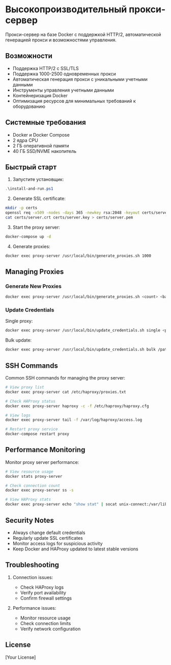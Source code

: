 # Высокопроизводительный прокси-сервер

Прокси-сервер на базе Docker с поддержкой HTTP/2, автоматической генерацией прокси и возможностями управления.

## Возможности

- Поддержка HTTP/2 с SSL/TLS
- Поддержка 1000-2500 одновременных прокси
- Автоматическая генерация прокси с уникальными учетными данными
- Инструменты управления учетными данными
- Контейнеризация Docker
- Оптимизация ресурсов для минимальных требований к оборудованию

## Системные требования

- Docker и Docker Compose
- 2 ядра CPU
- 2 ГБ оперативной памяти
- 40 ГБ SSD/NVME накопитель

## Быстрый старт

1. Запустите установщик:
```powershell
.\install-and-run.ps1
```

2. Generate SSL certificate:
```bash
mkdir -p certs
openssl req -x509 -nodes -days 365 -newkey rsa:2048 -keyout certs/server.key -out certs/server.crt
cat certs/server.crt certs/server.key > certs/server.pem
```

3. Start the proxy server:
```bash
docker-compose up -d
```

4. Generate proxies:
```bash
docker exec proxy-server /usr/local/bin/generate_proxies.sh 1000
```

## Managing Proxies

### Generate New Proxies
```bash
docker exec proxy-server /usr/local/bin/generate_proxies.sh <count> <base_port>
```

### Update Credentials

Single proxy:
```bash
docker exec proxy-server /usr/local/bin/update_credentials.sh single <port> <new_username> <new_password>
```

Bulk update:
```bash
docker exec proxy-server /usr/local/bin/update_credentials.sh bulk /path/to/credentials.csv
```

## SSH Commands

Common SSH commands for managing the proxy server:

```bash
# View proxy list
docker exec proxy-server cat /etc/haproxy/proxies.txt

# Check HAProxy status
docker exec proxy-server haproxy -c -f /etc/haproxy/haproxy.cfg

# View logs
docker exec proxy-server tail -f /var/log/haproxy/access.log

# Restart proxy service
docker-compose restart proxy
```

## Performance Monitoring

Monitor proxy server performance:

```bash
# View resource usage
docker stats proxy-server

# Check connection count
docker exec proxy-server ss -s

# View HAProxy stats
docker exec proxy-server echo "show stat" | socat unix-connect:/var/lib/haproxy/stats stdio
```

## Security Notes

- Always change default credentials
- Regularly update SSL certificates
- Monitor access logs for suspicious activity
- Keep Docker and HAProxy updated to latest stable versions

## Troubleshooting

1. Connection issues:
   - Check HAProxy logs
   - Verify port availability
   - Confirm firewall settings

2. Performance issues:
   - Monitor resource usage
   - Check connection limits
   - Verify network configuration

## License

[Your License]
